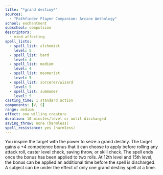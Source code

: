 ```yaml
---
title: "*grand destiny*"
sources:
  - "Pathfinder Player Companion: Arcane Anthology"
school: enchantment
subschool: compulsion
descriptors:
  - mind-affecting
spell_lists:
  - spell_list: alchemist
    level: 5
  - spell_list: bard
    level: 4
  - spell_list: medium
    level: 4
  - spell_list: mesmerist
    level: 5
  - spell_list: sorcerer/wizard
    level: 5
  - spell_list: summoner
    level: 5
casting_time: 1 standard action
components: [V, S]
range: medium
effect: one willing creature
duration: 10 minutes/level or until discharged
saving_throw: none (harmless)
spell_resistance: yes (harmless)
---
```


You inspire the target with the power to seize a grand destiny. The target gains a +4 competence bonus that it can choose to apply before rolling any attack roll, caster level check, saving throw, or skill check. The spell ends once the bonus has been applied to two rolls. At 12th level and 15th level, the bonus can be applied an additional time before the spell is discharged. A subject can be under the effect of only one grand destiny spell at a time.
